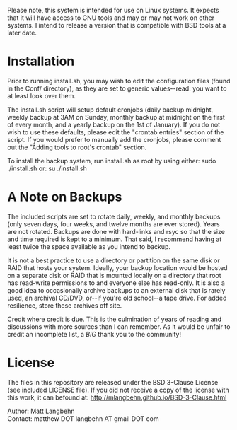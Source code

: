Please note, this system is intended for use on Linux systems. It expects that it will have access to GNU tools and may or may not work on other systems. I intend to release a version that is compatible with BSD tools at a later date.

Installation
====================

Prior to running install.sh, you may wish to edit the configuration files (found in the Conf/ directory), as they are set to generic values--read: you want to at least look over them.

The install.sh script will setup default cronjobs (daily backup midnight, weekly backup at 3AM on Sunday, monthly backup at midnight on the first of every month, and a yearly backup on the 1st of January). If you do not wish to use these defaults, please edit the "crontab entries" section of the script. If you would prefer to manually add the cronjobs, please comment out the "Adding tools to root's crontab" section.

To install the backup system, run install.sh as root by using either:
sudo ./install.sh
or:
su
./install.sh

A Note on Backups
====================

The included scripts are set to rotate daily, weekly, and monthly backups (only seven days, four weeks, and twelve months are ever stored). Years are not rotated. Backups are done with hard-links and rsyc so that the size and time required is kept to a minimum. That said, I recommend having at least twice the space available as you intend to backup.

It is not a best practice to use a directory or partition on the same disk or RAID that hosts your system. Ideally, your backup location would be hosted on a separate disk or RAID that is mounted locally on a directory that root has read-write permissions to and everyone else has read-only. It is also a good idea to occasionally archive backups to an external disk that is rarely used, an archival CD/DVD, or--if you're old school--a tape drive. For added resilience, store these archives off site.

Credit where credit is due. This is the culmination of years of reading and discussions with more sources than I can remember. As it would be unfair to credit an incomplete list, a *BIG* thank you to the community!


License
====================

The files in this repository are released under the BSD 3-Clause License (see included LICENSE file). If you did not receive a copy of the license with this work, it can befound at: http://mlangbehn.github.io/BSD-3-Clause.html

Author: Matt Langbehn  
Contact: matthew DOT langbehn AT gmail DOT com
